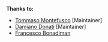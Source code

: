**Thanks to:**

- [Tommaso Montefusco](http://kiailandi.github.io/) [Maintainer]
- [Damiano Donati](https://damianodonati.com/) [Maintainer]
- [Francesco Bonadiman](http://francescobonadiman.com/)
